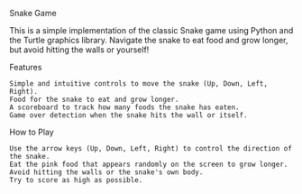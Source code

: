 Snake Game


This is a simple implementation of the classic Snake game using Python and the Turtle graphics library. Navigate the snake to eat food and grow longer, but avoid hitting the walls or yourself!

Features

    Simple and intuitive controls to move the snake (Up, Down, Left, Right).
    Food for the snake to eat and grow longer.
    A scoreboard to track how many foods the snake has eaten.
    Game over detection when the snake hits the wall or itself.

How to Play

    Use the arrow keys (Up, Down, Left, Right) to control the direction of the snake.
    Eat the pink food that appears randomly on the screen to grow longer.
    Avoid hitting the walls or the snake's own body.
    Try to score as high as possible.
